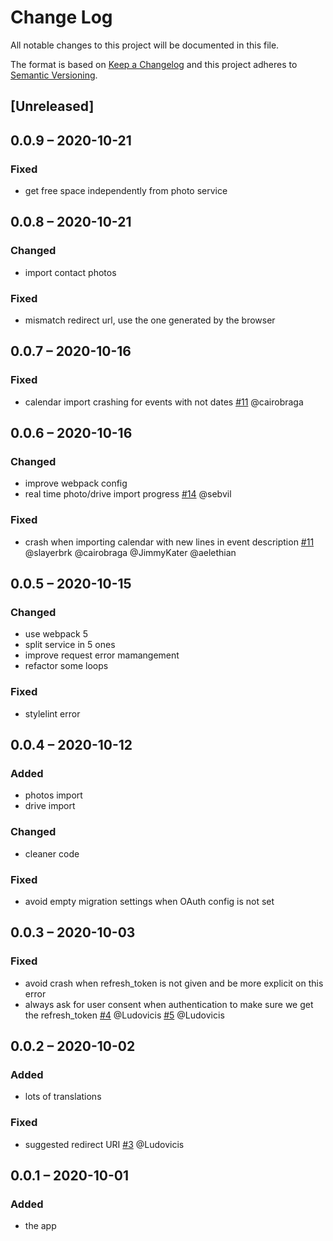 # Change Log
All notable changes to this project will be documented in this file.

The format is based on [Keep a Changelog](http://keepachangelog.com/)
and this project adheres to [Semantic Versioning](http://semver.org/).

## [Unreleased]

## 0.0.9 – 2020-10-21
### Fixed
- get free space independently from photo service

## 0.0.8 – 2020-10-21
### Changed
- import contact photos

### Fixed
- mismatch redirect url, use the one generated by the browser

## 0.0.7 – 2020-10-16
### Fixed
- calendar import crashing for events with not dates
[#11](https://github.com/nextcloud/integration_google/issues/11) @cairobraga

## 0.0.6 – 2020-10-16
### Changed
- improve webpack config
- real time photo/drive import progress
[#14](https://github.com/nextcloud/integration_google/issues/14) @sebvil

### Fixed
- crash when importing calendar with new lines in event description
[#11](https://github.com/nextcloud/integration_google/issues/11) @slayerbrk @cairobraga @JimmyKater @aelethian

## 0.0.5 – 2020-10-15
### Changed
- use webpack 5
- split service in 5 ones
- improve request error mamangement
- refactor some loops

### Fixed
- stylelint error

## 0.0.4 – 2020-10-12
### Added
- photos import
- drive import

### Changed
- cleaner code

### Fixed
- avoid empty migration settings when OAuth config is not set

## 0.0.3 – 2020-10-03
### Fixed
- avoid crash when refresh_token is not given and be more explicit on this error
- always ask for user consent when authentication to make sure we get the refresh_token
[#4](https://github.com/nextcloud/integration_google/issues/4) @Ludovicis
[#5](https://github.com/nextcloud/integration_google/issues/5) @Ludovicis

## 0.0.2 – 2020-10-02
### Added
- lots of translations

### Fixed
- suggested redirect URI
[#3](https://github.com/nextcloud/integration_google/issues/3) @Ludovicis

## 0.0.1 – 2020-10-01
### Added
* the app
